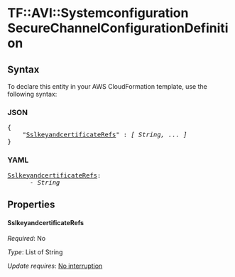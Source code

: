 # TF::AVI::Systemconfiguration SecureChannelConfigurationDefinition

## Syntax

To declare this entity in your AWS CloudFormation template, use the following syntax:

### JSON

<pre>
{
    "<a href="#sslkeyandcertificaterefs" title="SslkeyandcertificateRefs">SslkeyandcertificateRefs</a>" : <i>[ String, ... ]</i>
}
</pre>

### YAML

<pre>
<a href="#sslkeyandcertificaterefs" title="SslkeyandcertificateRefs">SslkeyandcertificateRefs</a>: <i>
      - String</i>
</pre>

## Properties

#### SslkeyandcertificateRefs

_Required_: No

_Type_: List of String

_Update requires_: [No interruption](https://docs.aws.amazon.com/AWSCloudFormation/latest/UserGuide/using-cfn-updating-stacks-update-behaviors.html#update-no-interrupt)


